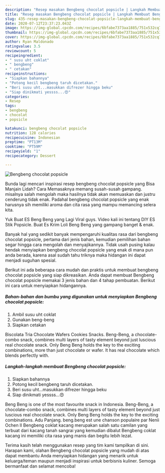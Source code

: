 ```yaml
---
description: "Resep masakan Bengbeng chocolat popsicle | Langkah Membuat Bengbeng chocolat popsicle Yang Enak Dan Lezat"
title: "Resep masakan Bengbeng chocolat popsicle | Langkah Membuat Bengbeng chocolat popsicle Yang Enak Dan Lezat"
slug: 435-resep-masakan-bengbeng-chocolat-popsicle-langkah-membuat-bengbeng-chocolat-popsicle-yang-enak-dan-lezat
date: 2020-07-12T23:37:23.043Z
image: https://img-global.cpcdn.com/recipes/6bfabe7373aa1885/751x532cq70/bengbeng-chocolat-popsicle-foto-resep-utama.jpg
thumbnail: https://img-global.cpcdn.com/recipes/6bfabe7373aa1885/751x532cq70/bengbeng-chocolat-popsicle-foto-resep-utama.jpg
cover: https://img-global.cpcdn.com/recipes/6bfabe7373aa1885/751x532cq70/bengbeng-chocolat-popsicle-foto-resep-utama.jpg
author: Ryan Maldonado
ratingvalue: 3.5
reviewcount: 5
recipeingredient:
- " susu uht coklat"
- " bengbeng"
- " cetakan"
recipeinstructions:
- "Siapkan bahannya"
- "Potong kecil bengbeng taruh dicetakan."
- "Beri susu uht...masukkan difrezer hingga beku"
- "Siap dinikmati yessss...😍"
categories:
- Resep
tags:
- bengbeng
- chocolat
- popsicle

katakunci: bengbeng chocolat popsicle 
nutrition: 128 calories
recipecuisine: Indonesian
preptime: "PT13M"
cooktime: "PT59M"
recipeyield: "1"
recipecategory: Dessert

---
```



![Bengbeng chocolat popsicle](https://img-global.cpcdn.com/recipes/6bfabe7373aa1885/751x532cq70/bengbeng-chocolat-popsicle-foto-resep-utama.jpg)

Bunda lagi mencari inspirasi resep bengbeng chocolat popsicle yang Bisa Manjain Lidah? Cara Memasaknya memang susah-susah gampang. misalnya salah mengolah maka hasilnya tidak akan memuaskan dan justru cenderung tidak enak. Padahal bengbeng chocolat popsicle yang enak harusnya sih memiliki aroma dan cita rasa yang mampu memancing selera kita.

Yuk Buat ES Beng Beng yang Lagi Viral guys. Video kali ini tentang DIY ES Stik Popsicle. Buat Es Krim Loli Beng Beng yang gampang banget &amp; enak.

Banyak hal yang sedikit banyak mempengaruhi kualitas rasa dari bengbeng chocolat popsicle, pertama dari jenis bahan, kemudian pemilihan bahan segar hingga cara mengolah dan menyajikannya. Tidak usah pusing kalau hendak menyiapkan bengbeng chocolat popsicle yang enak di mana pun anda berada, karena asal sudah tahu triknya maka hidangan ini dapat menjadi suguhan spesial.


Berikut ini ada beberapa cara mudah dan praktis untuk membuat bengbeng chocolat popsicle yang siap dikreasikan. Anda dapat membuat Bengbeng chocolat popsicle memakai 3 jenis bahan dan 4 tahap pembuatan. Berikut ini cara untuk menyiapkan hidangannya.

<!--inarticleads1-->

##### Bahan-bahan dan bumbu yang digunakan untuk menyiapkan Bengbeng chocolat popsicle:

1. Ambil  susu uht coklat
1. Gunakan  beng-beng
1. Siapkan  cetakan


Biscolata Tria Chocolate Wafers Cookies Snacks. Beng-Beng, a chocolate-combo snack, combines multi layers of tasty element beyond just luscious real chocolate snack. Only Beng Beng holds the key to the exciting combinations, more than just chocolate or wafer. It has real chocolate which blends perfectly with. 

<!--inarticleads2-->

##### Langkah-langkah membuat Bengbeng chocolat popsicle:

1. Siapkan bahannya
1. Potong kecil bengbeng taruh dicetakan.
1. Beri susu uht...masukkan difrezer hingga beku
1. Siap dinikmati yessss...😍


Beng Beng is one of the most favourite snack in Indonesia. Beng-Beng, a chocolate-combo snack, combines multi layers of tasty element beyond just luscious real chocolate snack. Only Beng Beng holds the key to the exciting combinations. Adu Panjang. beng.beng est une chanson populaire par Nenii Ochen II Bengbeng coklat kacang merupakan salah satu camilan yang terbuat dari kacang tanah sangrai yang kemudian dibalut Bengbeng coklat kacang ini memiliki cita rasa yang manis dan begitu lebih lezat. 

Terima kasih telah menggunakan resep yang tim kami tampilkan di sini. Harapan kami, olahan Bengbeng chocolat popsicle yang mudah di atas dapat membantu Anda menyiapkan hidangan yang menarik untuk keluarga/teman maupun menjadi inspirasi untuk berbisnis kuliner. Semoga bermanfaat dan selamat mencoba!
